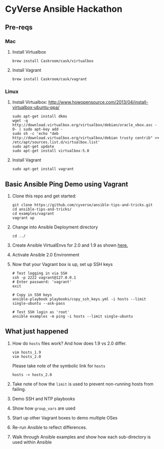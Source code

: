 # CyVerse Ansible Hackathon
## Pre-reqs
### Mac
1. Install Virtualbox

	```
	brew install Caskroom/cask/virtualbox
	```

1. Install Vagrant

	```
	brew install Caskroom/cask/vagrant
	```

### Linux
1. Install Virtualbox: <http://www.howopensource.com/2013/04/install-virtualbox-ubuntu-ppa/>

	```
	sudo apt-get install dkms
	wget -q http://download.virtualbox.org/virtualbox/debian/oracle_vbox.asc -O- | sudo apt-key add -
	sudo sh -c 'echo "deb http://download.virtualbox.org/virtualbox/debian trusty contrib" >> /etc/apt/sources.list.d/virtualbox.list'
	sudo apt-get update
	sudo apt-get install virtualbox-5.0
	```

1. Install Vagrant

	```
	sudo apt-get install vagrant
	```

## Basic Ansible Ping Demo using Vagrant

1. Clone this repo and get started:

	```
	git clone https://github.com/cyverse/ansible-tips-and-tricks.git
	cd ansible-tips-and-tricks/
	cd examples/vagrant
	vagrant up
	```
	
1. Change into Ansible Deployment directory

	```
	cd ../
	```
	
1. Create Ansible VirtualEnvs for 2.0 and 1.9 as shown [here.](docs/ansible/install.md)

1. Activate Ansible 2.0 Environment

1. Now that your Vagrant box is up, set up SSH keys

	```
	# Test logging in via SSH
	ssh -p 2222 vagrant@127.0.0.1
	# Enter password: 'vagrant'
	exit
	
	# Copy in SSH keys
	ansible-playbook playbooks/copy_ssh_keys.yml -i hosts --limit single-ubuntu --ask-pass
	
	# Test SSH login as 'root'
	ansible examples -m ping -i hosts --limit single-ubuntu
	```
	
## What just happened

1. How do `hosts` files work?  And how does 1.9 vs 2.0 differ.

	```
	vim hosts_1.9
	vim hosts_2.0
	```
	
	Please take note of the symbolic link for `hosts`
	
	```
	hosts -> hosts_2.0
	```
	
1. Take note of how the `limit` is used to prevent non-running hosts from failing.
1. Demo SSH and NTP playbooks
2. Show how `group_vars` are used
3. Start up other Vagrant boxes to demo multiple OSes
4. Re-run Ansible to reflect differences.
5. Walk through Ansible examples and show how each sub-directory is used within Ansible